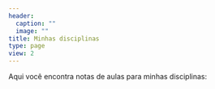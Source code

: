 ```yaml
---
header:
  caption: ""
  image: ""
title: Minhas disciplinas
type: page
view: 2
---
```


Aqui você encontra notas de aulas para minhas disciplinas:

